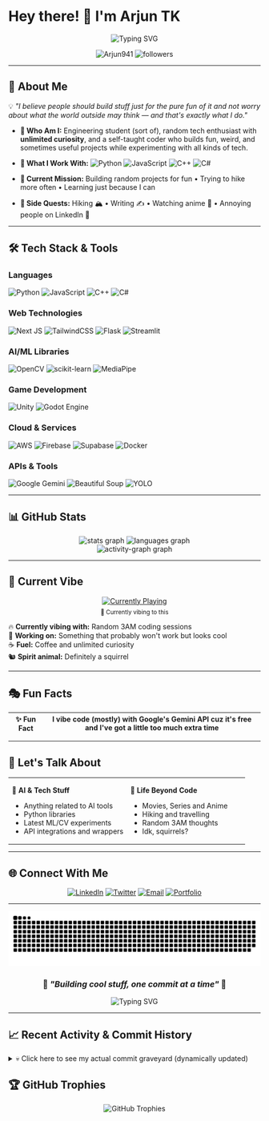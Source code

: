# Hey there! 👋 I'm Arjun TK

<div align="center">
  <img src="https://readme-typing-svg.demolab.com?font=Fira+Code&size=20&pause=1000&color=006400&center=true&vCenter=true&width=600&lines=Interfering+with+canon+events+%F0%9F%8C%80;Building+cool+stuff+%F0%9F%9A%80;Planning+for+the+next+hike/trip+(prolly)+%F0%9F%8F%94%EF%B8%8F;Annoying+people+on+linkedin+%F0%9F%92%BC;Engineering+(not+really)+%F0%9F%8E%93" alt="Typing SVG" />
</div>

<p align="center">
  <img src="https://komarev.com/ghpvc/?username=Arjun941&label=Profile%20views&color=0e75b6&style=flat" alt="Arjun941" />
  <img src="https://img.shields.io/github/followers/Arjun941?label=Followers&style=social" alt="followers" />
</p>

---
## 🎯 About Me
<div align="left">

💡 *"I believe people should build stuff just for the pure fun of it and not worry about what the world outside may think — and that's exactly what I do."*


- **👤 Who Am I:** Engineering student (sort of), random tech enthusiast with **unlimited curiosity**, and a self-taught coder who builds fun, weird, and sometimes useful projects while experimenting with all kinds of tech.

- **🧩 What I Work With:** ![Python](https://img.shields.io/badge/-Python-3776AB?style=flat-square&logo=python&logoColor=white) ![JavaScript](https://img.shields.io/badge/-JavaScript-F7DF1E?style=flat-square&logo=javascript&logoColor=black) ![C++](https://img.shields.io/badge/-C++-00599C?style=flat-square&logo=c%2B%2B&logoColor=white) ![C#](https://img.shields.io/badge/-C%23-239120?style=flat-square&logo=c-sharp&logoColor=white)

- **🎯 Current Mission:** Building random projects for fun • Trying to hike more often • Learning just because I can

- **🎒 Side Quests:** Hiking 🏔️ • Writing ✍️ • Watching anime 🍿 • Annoying people on LinkedIn 💼

---
</div>

## 🛠️ Tech Stack & Tools
### Languages
![Python](https://img.shields.io/badge/python-3670A0?style=for-the-badge&logo=python&logoColor=ffdd54)
![JavaScript](https://img.shields.io/badge/javascript-%23323330.svg?style=for-the-badge&logo=javascript&logoColor=%23F7DF1E)
![C++](https://img.shields.io/badge/c++-%2300599C.svg?style=for-the-badge&logo=c%2B%2B&logoColor=white)
![C#](https://img.shields.io/badge/c%23-%23239120.svg?style=for-the-badge&logo=c-sharp&logoColor=white)

### Web Technologies
![Next JS](https://img.shields.io/badge/Next-black?style=for-the-badge&logo=next.js&logoColor=white)
![TailwindCSS](https://img.shields.io/badge/tailwindcss-%2338B2AC.svg?style=for-the-badge&logo=tailwind-css&logoColor=white)
![Flask](https://img.shields.io/badge/flask-%23000.svg?style=for-the-badge&logo=flask&logoColor=white)
![Streamlit](https://img.shields.io/badge/Streamlit-%23FE4B4B.svg?style=for-the-badge&logo=streamlit&logoColor=white)

### AI/ML Libraries
![OpenCV](https://img.shields.io/badge/opencv-%23white.svg?style=for-the-badge&logo=opencv&logoColor=white)
![scikit-learn](https://img.shields.io/badge/scikit--learn-%23F7931E.svg?style=for-the-badge&logo=scikit-learn&logoColor=white)
![MediaPipe](https://img.shields.io/badge/MediaPipe-0097A7?style=for-the-badge&logo=mediapipe&logoColor=white)

### Game Development
![Unity](https://img.shields.io/badge/unity-%23000000.svg?style=for-the-badge&logo=unity&logoColor=white)
![Godot Engine](https://img.shields.io/badge/GODOT-%23FFFFFF.svg?style=for-the-badge&logo=godot-engine)

### Cloud & Services
![AWS](https://img.shields.io/badge/AWS-%23FF9900.svg?style=for-the-badge&logo=amazon-aws&logoColor=white)
![Firebase](https://img.shields.io/badge/firebase-%23039BE5.svg?style=for-the-badge&logo=firebase)
![Supabase](https://img.shields.io/badge/Supabase-3ECF8E?style=for-the-badge&logo=supabase&logoColor=white)
![Docker](https://img.shields.io/badge/docker-%230db7ed.svg?style=for-the-badge&logo=docker&logoColor=white)

### APIs & Tools
![Google Gemini](https://img.shields.io/badge/Google%20Gemini-886FBF?style=for-the-badge&logo=googlebard&logoColor=fff)
![Beautiful Soup](https://img.shields.io/badge/Beautiful%20Soup-59666C?style=for-the-badge&logo=python&logoColor=white)
![YOLO](https://img.shields.io/badge/YOLO-00FFFF?style=for-the-badge&logo=yolo&logoColor=black)

---

## 📊 GitHub Stats

<div align="center">
  <img src="https://github-readme-stats.vercel.app/api?username=Arjun941&hide_title=false&hide_rank=false&show_icons=true&include_all_commits=true&count_private=true&disable_animations=false&theme=tokyonight&locale=en&hide_border=false" height="150" alt="stats graph" />
  <img src="https://github-readme-stats.vercel.app/api/top-langs?username=Arjun941&locale=en&hide_title=false&layout=compact&card_width=320&langs_count=6&theme=tokyonight&hide_border=false" height="150" alt="languages graph" />
</div>

<div align="center">
  <img src="https://github-readme-activity-graph.vercel.app/graph?username=Arjun941&radius=16&theme=tokyo-night&area=true&order=5" height="300" alt="activity-graph graph" />
</div>

---

## 🎨 Current Vibe

<div align="center">
  <a href="https://open.spotify.com/track/4dC70Oarr82CKjieO9DkvW?si=uoQzTNFnT-mrKcblJ7oDow">
    <img src="https://i.scdn.co/image/ab67616d0000b273a46b4a9d6b36e16e8dad9903" alt="Currently Playing" width="120" height="120" />
  </a>
  <br>
  <sub>🎵 Currently vibing to this</sub>
</div>

🔥 **Currently vibing with:** Random 3AM coding sessions  
🎯 **Working on:** Something that probably won't work but looks cool  
☕ **Fuel:** Coffee and unlimited curiosity  
🐿️ **Spirit animal:** Definitely a squirrel  

---

## 🎭 Fun Facts

<div align="center">
  
| ✨ **Fun Fact** | I vibe code (mostly) with Google's Gemini API cuz it's free and I've got a little too much extra time |
|:---:|:---:|

</div>

---

## 💬 Let's Talk About

<table>
<tr>
<td width="50%">

**🤖 AI & Tech Stuff**
- Anything related to AI tools
- Python libraries
- Latest ML/CV experiments  
- API integrations and wrappers

</td>
<td width="50%">

**🌟 Life Beyond Code**
- Movies, Series and Anime
- Hiking and travelling
- Random 3AM thoughts
- Idk, squirrels?

</td>
</tr>
</table>

---

## 🌐 Connect With Me

<div align="center">
  
[![LinkedIn](https://img.shields.io/badge/LinkedIn-%230077B5.svg?style=for-the-badge&logo=linkedin&logoColor=white)](https://linkedin.com/in/your-profile)
[![Twitter](https://img.shields.io/badge/Twitter-%231DA1F2.svg?style=for-the-badge&logo=Twitter&logoColor=white)](https://twitter.com/your-handle)
[![Email](https://img.shields.io/badge/Email-D14836?style=for-the-badge&logo=gmail&logoColor=white)](mailto:your-email@example.com)
[![Portfolio](https://img.shields.io/badge/Portfolio-%23000000.svg?style=for-the-badge&logo=firefox&logoColor=#FF7139)](https://your-portfolio.com)

</div>

---

<div align="center">
  <img src="https://raw.githubusercontent.com/platane/snk/output/github-contribution-grid-snake-dark.svg" alt="Snake animation" />
</div>

<div align="center">
  
### 🎯 *"Building cool stuff, one commit at a time"* 🚀

<img src="https://readme-typing-svg.demolab.com?font=Fira+Code&size=20&pause=1000&color=006400&center=true&vCenter=true&width=600&lines=Thanks+for+visiting!+%F0%9F%98%84;Star+my+repos+if+you+find+them+cool!+%E2%AD%90;Let's+build+something+awesome+together!+%F0%9F%A4%9D" alt="Typing SVG" />

</div>

---

## 📈 Recent Activity & Commit History

<details>
<summary>💀 Click here to see my actual commit graveyard (dynamically updated)</summary>

### Recent Commits Across All Repos
<img src="https://github-readme-streak-stats.herokuapp.com/?user=Arjun941&theme=tokyonight&hide_border=false" alt="GitHub Streak" />

### Latest Commits
![GitHub Activity](https://github-readme-activity-graph.vercel.app/graph?username=Arjun941&bg_color=1a1b27&color=38bdae&line=70a5fd&point=bf91f3&area=true&hide_border=true)

### Commit Frequency Heatmap
![GitHub Metrics](https://metrics.lecoq.io/Arjun941?template=classic&config.timezone=Asia%2FKolkata&config.animated=true&base.header=0&base.activity=0&base.community=0&base.repositories=0&base.metadata=0&habits=1&habits.from=200&habits.days=14&habits.facts=true&habits.charts=true&config.timezone=Asia%2FKolkata)

### Most Active Times
<img src="https://github-profile-summary-cards.vercel.app/api/cards/productive-time?username=Arjun941&theme=tokyonight" alt="Productive Time" />

### Repository Commit Timeline
<img src="https://github-profile-summary-cards.vercel.app/api/cards/profile-details?username=Arjun941&theme=tokyonight" alt="Profile Details" />

</details>

## 🏆 GitHub Trophies

<div align="center">
  <img src="https://github-profile-trophy.vercel.app/?username=Arjun941&theme=tokyonight&no-frame=false&no-bg=false&margin-w=4&row=2&column=4" alt="GitHub Trophies" />
</div>
